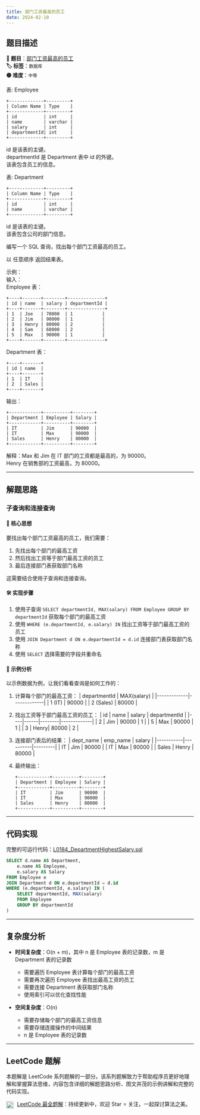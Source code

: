 ```yaml
---
title: 部门工资最高的员工
date: 2024-02-10
---
```


## 题目描述

**🔗 题目**：[部门工资最高的员工](https://leetcode.cn/problems/department-highest-salary/)  
**🏷️ 标签**：`数据库`  
**🟡 难度**：`中等`  

表: Employee
```
+-------------+---------+
| Column Name | Type    |
+-------------+---------+
| id          | int     |
| name        | varchar |
| salary      | int     |
| departmentId| int     |
+-------------+---------+
```
id 是该表的主键。  
departmentId 是 Department 表中 id 的外键。  
该表包含员工的信息。  

表: Department
```
+-------------+---------+
| Column Name | Type    |
+-------------+---------+
| id          | int     |
| name        | varchar |
+-------------+---------+
```
id 是该表的主键。  
该表包含公司的部门信息。  

编写一个 SQL 查询，找出每个部门工资最高的员工。  

以 任意顺序 返回结果表。  

示例：  
输入：  
Employee 表：
```
+----+-------+--------+--------------+
| id | name  | salary | departmentId |
+----+-------+--------+--------------+
| 1  | Joe   | 70000  | 1           |
| 2  | Jim   | 90000  | 1           |
| 3  | Henry | 80000  | 2           |
| 4  | Sam   | 60000  | 2           |
| 5  | Max   | 90000  | 1           |
+----+-------+--------+--------------+
```
Department 表：
```
+----+-------+
| id | name  |
+----+-------+
| 1  | IT    |
| 2  | Sales |
+----+-------+
```
输出：
```
+------------+----------+--------+
| Department | Employee | Salary |
+------------+----------+--------+
| IT         | Jim      | 90000  |
| IT         | Max      | 90000  |
| Sales      | Henry    | 80000  |
+------------+----------+--------+
```
解释：Max 和 Jim 在 IT 部门的工资都是最高的，为 90000。  
Henry 在销售部的工资最高，为 80000。

---

## 解题思路

### 子查询和连接查询

#### 📝 核心思想
要找出每个部门工资最高的员工，我们需要：
1. 先找出每个部门的最高工资
2. 然后找出工资等于部门最高工资的员工
3. 最后连接部门表获取部门名称

这需要结合使用子查询和连接查询。

#### 🛠️ 实现步骤
1. 使用子查询 `SELECT departmentId, MAX(salary) FROM Employee GROUP BY departmentId` 获取每个部门的最高工资
2. 使用 `WHERE (e.departmentId, e.salary) IN` 找出工资等于部门最高工资的员工
3. 使用 `JOIN Department d ON e.departmentId = d.id` 连接部门表获取部门名称
4. 使用 `SELECT` 选择需要的字段并重命名

#### 🧩 示例分析
以示例数据为例，让我们看看查询是如何工作的：

1. 计算每个部门的最高工资：
   | departmentId | MAX(salary) |
   |-------------|-------------|
   | 1 (IT)      | 90000       |
   | 2 (Sales)   | 80000       |

2. 找出工资等于部门最高工资的员工：
   | id | name | salary | departmentId |
   |----|------|--------|-------------|
   | 2  | Jim  | 90000  | 1           |
   | 5  | Max  | 90000  | 1           |
   | 3  | Henry| 80000  | 2           |

3. 连接部门表后的结果：
   | dept_name | emp_name | salary |
   |-----------|----------|---------|
   | IT        | Jim      | 90000   |
   | IT        | Max      | 90000   |
   | Sales     | Henry    | 80000   |

4. 最终输出：
   ```
   +------------+----------+--------+
   | Department | Employee | Salary |
   +------------+----------+--------+
   | IT         | Jim      | 90000  |
   | IT         | Max      | 90000  |
   | Sales      | Henry    | 80000  |
   +------------+----------+--------+
   ```

---

## 代码实现

完整的可运行代码：[L0184_DepartmentHighestSalary.sql](../src/main/sql/L0184_DepartmentHighestSalary.sql)

```sql
SELECT d.name AS Department,
    e.name AS Employee,
    e.salary AS Salary
FROM Employee e
JOIN Department d ON e.departmentId = d.id
WHERE (e.departmentId, e.salary) IN (
    SELECT departmentId, MAX(salary)
    FROM Employee
    GROUP BY departmentId
)
```

---

## 复杂度分析

- **时间复杂度**：O(n + m)，其中 n 是 Employee 表的记录数，m 是 Department 表的记录数
  - 需要遍历 Employee 表计算每个部门的最高工资
  - 需要再次遍历 Employee 表找出最高工资的员工
  - 需要连接 Department 表获取部门名称
  - 使用索引可以优化查找性能

- **空间复杂度**：O(n)
  - 需要存储每个部门的最高工资信息
  - 需要存储连接操作的中间结果
  - n 是 Employee 表的记录数

---

## LeetCode 题解

本题解是 LeetCode 系列题解的一部分。该系列题解致力于帮助程序员更好地理解和掌握算法思维，内容包含详细的解题思路分析、图文并茂的示例讲解和完整的代码实现。

<img src="https://github.githubassets.com/images/modules/logos_page/GitHub-Mark.png" alt="GitHub" width="20" style="vertical-align: middle; margin-right: 5px"> [LeetCode 最全题解](https://github.com/LjyYano/LeetCode)：持续更新中，欢迎 Star ⭐️ 关注，一起探讨算法之美。 